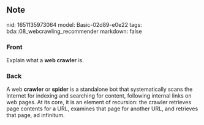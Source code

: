 ## Note
nid: 1651135973064
model: Basic-02d89-e0e22
tags: bda::08_webcrawling_recommender
markdown: false

### Front
Explain what a <b>web crawler</b> is.

### Back
A web <b>crawler</b> or <b>spider</b> is a standalone bot that
systematically scans the Internet for indexing and searching for
content, following internal links on web pages. At its core, it is
an element of recursion: the crawler retrieves page contents for a
URL, examines that page for another URL, and retrieves that page,
ad infinitum.
